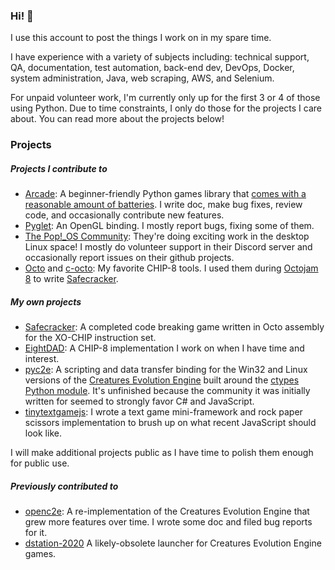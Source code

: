 ### Hi! 👋

I use this account to post the things I work on in my spare time.

I have experience with a variety of subjects including: technical support, QA, documentation, test automation, back-end dev, DevOps, Docker, system administration, Java, web scraping, AWS, and Selenium.

For unpaid volunteer work, I'm currently only up for the first 3 or 4 of those using Python. Due to time constraints, I only do those for the projects I care about. You can read more about the projects below!

### Projects

##### Projects I contribute to
* [Arcade](https://github.com/pythonarcade/): A beginner-friendly Python games library that [comes with a reasonable amount of batteries](https://docs.python.org/3/tutorial/stdlib.html#batteries-included). I write doc, make bug fixes, review code, and occasionally contribute new features.
* [Pyglet](https://github.com/pyglet/pyglet/): An OpenGL binding. I mostly report bugs, fixing some of them.
* [The Pop!\_OS Community](https://github.com/pop-os/): They're doing exciting work in the desktop Linux space! I mostly do volunteer support in their Discord server and occasionally report issues on their github projects.
* [Octo](https://github.com/JohnEarnest/Octo) and [c-octo](https://github.com/JohnEarnest/c-octo): My favorite CHIP-8 tools. I used them during [Octojam 8](https://itch.io/jam/octojam-8) to write [Safecracker](https://github.com/pushfoo/Octo-Safecracker).

##### My own projects
* [Safecracker](https://github.com/pushfoo/Octo-Safecracker): A completed code breaking game written in Octo assembly for the XO-CHIP instruction set.
* [EightDAD](https://github.com/pushfoo/eightdad): A CHIP-8 implementation I work on when I have time and interest.
* [pyc2e](https://github.com/pushfoo/pyc2e): A scripting and data transfer binding for the Win32 and Linux versions of the [Creatures Evolution Engine](https://creatures.wiki/Creatures_Evolution_Engine) built around the [ctypes Python module](https://docs.python.org/3/library/ctypes.html). It's unfinished because the community it was initially written for seemed to strongly favor C# and JavaScript.
* [tinytextgamejs](https://github.com/pushfoo/tinytextgamejs): I wrote a text game mini-framework and rock paper scissors implementation to brush up on what recent JavaScript should look like.

I will make additional projects public as I have time to polish them enough for public use.
##### Previously contributed to
* [openc2e](https://github.com/ligfx/openc2e/): A re-implementation of the Creatures Evolution Engine that grew more features over time. I wrote some doc and filed bug reports for it.
* [dstation-2020](https://github.com/Nazushvel/dstation-2020) A likely-obsolete launcher for Creatures Evolution Engine games.


<!--
**pushfoo/pushfoo** is a ✨ _special_ ✨ repository because its `README.md` (this file) appears on your GitHub profile.

Here are some ideas to get you started:

- 🔭 I’m currently working on ...
- 🌱 I’m currently learning ...
- 👯 I’m looking to collaborate on ...
- 🤔 I’m looking for help with ...
- 💬 Ask me about ...

- 😄 Pronouns: ...
- ⚡ Fun fact: ...
-->
